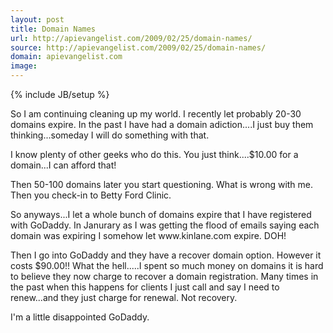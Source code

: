 ```yaml
---
layout: post
title: Domain Names
url: http://apievangelist.com/2009/02/25/domain-names/
source: http://apievangelist.com/2009/02/25/domain-names/
domain: apievangelist.com
image: 
---
```

{% include JB/setup %}<p><p style="text-align: left;">So I am continuing cleaning up my world. I recently let probably 20-30 domains expire. In the past I have had a domain adiction....I just buy them thinking...someday I will do something with that.
<p style="text-align: left;">I know plenty of other geeks who do this. You just think....$10.00 for a domain...I can afford that!
<p style="text-align: left;">Then 50-100 domains later you start questioning. What is wrong with me. Then you check-in to Betty Ford Clinic.
<p style="text-align: left;">So anyways...I let a whole bunch of domains expire that I have registered with GoDaddy. In Janurary as I was getting the flood of emails saying each domain was expiring I somehow let www.kinlane.com expire. DOH!
<p style="text-align: left;">Then I go into GoDaddy and they have a recover domain option. However it costs $90.00!! What the hell.....I spent so much money on domains it is hard to believe they now charge to recover a domain registration. Many times in the past when this happens for clients I just call and say I need to renew...and they just charge for renewal. Not recovery.
<p style="text-align: left;">I'm a little disappointed GoDaddy.<p></p>
</p>
